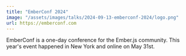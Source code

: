 ```yaml
---
title: "EmberConf 2024"
image: "/assets/images/talks/2024-09-13-emberconf-2024/logo.png"
url: https://emberconf.com
---
```


EmberConf is a one-day conference for the Ember.js community. This year's event
happened in New York and online on May 31st.
